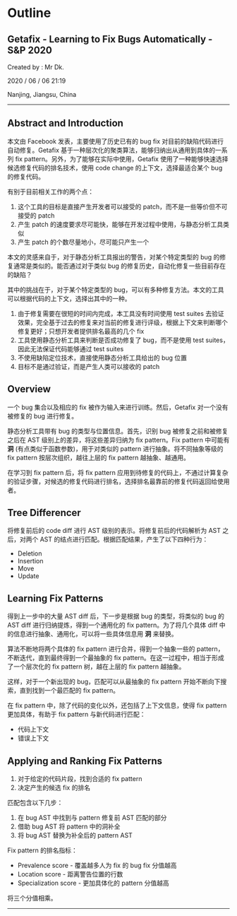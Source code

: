 # Outline

## Getafix - Learning to Fix Bugs Automatically - S&P 2020

Created by : Mr Dk.

2020 / 06 / 06 21:19

Nanjing, Jiangsu, China

---

## Abstract and Introduction

本文由 Facebook 发表，主要使用了历史已有的 bug fix 对目前的缺陷代码进行自动修复。Getafix 基于一种层次化的聚类算法，能够归纳出从通用到具体的一系列 fix pattern。另外，为了能够在实际中使用，Getafix 使用了一种能够快速选择候选修复代码的排名技术，使用 code change 的上下文，选择最适合某个 bug 的修复代码。

有别于目前相关工作的两个点：

1. 这个工具的目标是直接产生开发者可以接受的 patch，而不是一些等价但不可接受的 patch
2. 产生 patch 的速度要求尽可能快，能够在开发过程中使用，与静态分析工具类似
3. 产生 patch 的个数尽量地小，尽可能只产生一个

本文的灵感来自于，对于静态分析工具报出的警告，对某个特定类型的 bug 的修复通常是类似的。能否通过对于类似 bug 的修复历史，自动化修复一些目前存在的缺陷？

其中的挑战在于，对于某个特定类型的 bug，可以有多种修复方法。本文的工具可以根据代码的上下文，选择出其中的一种。

1. 由于修复需要在很短的时间内完成，本工具没有时间使用 test suites 去验证效果，完全基于过去的修复来对当前的修复进行评级，根据上下文来判断哪个修复更好；只想开发者提供排名最高的几个 fix
2. 工具使用静态分析工具来判断是否成功修复了 bug，而不是使用 test suites，因此无法保证代码能够通过 test suites
3. 不使用缺陷定位技术，直接使用静态分析工具给出的 bug 位置
4. 目标不是通过验证，而是产生人类可以接收的 patch

## Overview

一个 bug 集合以及相应的 fix 被作为输入来进行训练。然后，Getafix 对一个没有被修复的 bug 进行修复。

静态分析工具带有 bug 的类型与位置信息。首先，识别 bug 被修复之前和被修复之后在 AST 级别上的差异，将这些差异归纳为 fix pattern。Fix pattern 中可能有 **洞** (有点类似于函数参数)，用于对类似的 pattern 进行抽象。将不同抽象等级的 fix pattern 按层次组织，越往上层的 fix pattern 越抽象、越通用。

在学习到 fix pattern 后，将 fix pattern 应用到待修复的代码上，不通过计算复杂的验证步骤，对候选的修复代码进行排名，选择排名最靠前的修复代码返回给使用者。

## Tree Differencer

将修复前后的 code diff 进行 AST 级别的表示。将修复前后的代码解析为 AST 之后，对两个 AST 的结点进行匹配。根据匹配结果，产生了以下四种行为：

* Deletion
* Insertion
* Move
* Update

## Learning Fix Patterns

得到上一步中的大量 AST diff 后，下一步是根据 bug 的类型，将类似的 bug 的 AST diff 进行归纳提炼，得到一个通用化的 fix pattern。为了将几个具体 diff 中的信息进行抽象、通用化，可以将一些具体信息用 **洞** 来替换。

算法不断地将两个具体的 fix pattern 进行合并，得到一个抽象一些的 pattern，不断迭代，直到最终得到一个最抽象的 fix pattern。在这一过程中，相当于形成了一个层次化的 fix pattern 树，越在上层的 fix pattern 越抽象。

这样，对于一个新出现的 bug，匹配可以从最抽象的 fix pattern 开始不断向下搜索，直到找到一个最匹配的 fix pattern。

在 fix pattern 中，除了代码的变化以外，还包括了上下文信息，使得 fix pattern 更加具体，有助于 fix pattern 与新代码进行匹配：

* 代码上下文
* 错误上下文

## Applying and Ranking Fix Patterns

1. 对于给定的代码片段，找到合适的 fix pattern
2. 决定产生的候选 fix 的排名

匹配包含以下几步：

1. 在 bug AST 中找到与 pattern 修复前 AST 匹配的部分
2. 借助 bug AST 将 pattern 中的洞补全
3. 将 bug AST 替换为补全后的 pattern AST

Fix pattern 的排名指标：

* Prevalence score - 覆盖越多人为 fix 的 bug fix 分值越高
* Location score - 距离警告位置的行数
* Specialization score - 更加具体化的 pattern 分值越高

将三个分值相乘。

---

